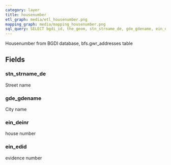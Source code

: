 ```yaml
---
category: layer
title: housenumber
etl_graph: media/etl_housenumber.png
mapping_graph: media/mapping_housenumber.png
sql_query: SELECT bgdi_id, the_geom, stn_strname_de, gde_gdename, ein_deinr, ein_edid FROM lbm.layer_housenumber(ST_SetSRID('BOX3D(-20037508.34 -20037508.34, 20037508.34 20037508.34)'::box3d, 3857 ), 14)
---
```

Housenumber from BGDI database, bfs.gwr_addresses table

## Fields

### stn_strname_de

Street name

### gde_gdename

City name

### ein_deinr

house number

### ein_edid

evidence number




